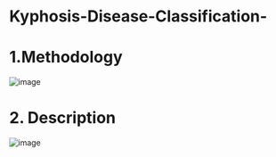 # Kyphosis-Disease-Classification-
#  1.Methodology
![image](https://github.com/user-attachments/assets/b4f2f8f1-ec86-4a18-aaea-d521a8954edd)

# 2. Description

![image](https://github.com/user-attachments/assets/7c45a547-20f2-47ae-9236-0d3cdab0ebc7)
